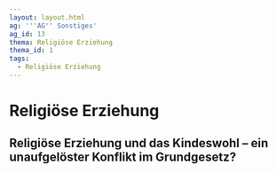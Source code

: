 ```yaml
---
layout: layout.html
ag: '''AG'' Sonstiges'
ag_id: 13
thema: Religiöse Erziehung
thema_id: 1
tags:
  - Religiöse Erziehung
---
```

# Religiöse Erziehung

## Religiöse Erziehung und das Kindeswohl – ein unaufgelöster Konflikt im Grundgesetz?

